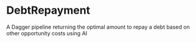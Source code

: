 # DebtRepayment
A Dagger pipeline returning the optimal amount to repay a debt based on other opportunity costs using AI
